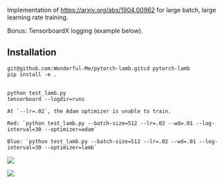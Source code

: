 Implementation of https://arxiv.org/abs/1904.00962 for large batch, large learning rate training.

Bonus: TensorboardX logging (example below).

## Installation
```
git@github.com:Wonderful-Me/pytorch-lamb.gitcd pytorch-lamb
pip install -e .
```

## 
``` shell
python test_lamb.py
tensorboard --logdir=runs
```
``` 
At `--lr=.02`, the Adam optimizer is unable to train.

Red: `python test_lamb.py --batch-size=512 --lr=.02 --wd=.01 --log-interval=30 --optimizer=adam`

Blue: `python test_lamb.py --batch-size=512 --lr=.02 --wd=.01 --log-interval=30 --optimizer=lamb`
```
![](images/loss.png)

![](images/histogram.png)
